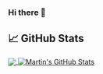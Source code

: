 ### Hi there 👋

<!--
**MHendriF/MHendriF** is a ✨ _special_ ✨ repository because its `README.md` (this file) appears on your GitHub profile.

Here are some ideas to get you started:

- 🔭 I’m currently working on ...ss
- 🌱 I’m currently learning ...ss
- 👯 I’m looking to collaborate on ...ss
- 🤔 I’m looking for help with ...ss
- 💬 Ask me about ...ss
- 📫 How to reach me: ...
- 😄 Pronouns: ...
- ⚡ Fun fact: ...
-->

## &#x1f4c8; GitHub Stats

<a href="https://github.com/MHendriF/MHendriF">
  <img align="center" src="https://github-readme-stats.vercel.app/api/top-langs/?username=MHendriF&hide=java,html,c&title_color=ffffff&text_color=c9cacc&icon_color=2bbc8a&bg_color=1d1f21" />
</a>
<a href="https://github.com/MHendriF/MHendriF">
  <img align="center" src="https://github-readme-stats.vercel.app/api?username=MHendriF&show_icons=true&line_height=27&count_private=true&title_color=ffffff&text_color=c9cacc&icon_color=2bbc8a&bg_color=1d1f21" alt="Martin's GitHub Stats" />
</a>
